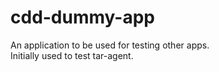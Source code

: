 # cdd-dummy-app

An application to be used for testing other apps.  
Initially used to test tar-agent.   







